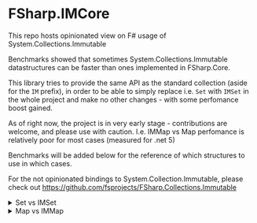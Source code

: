 # FSharp.IMCore


This repo hosts opinionated view on F# usage of System.Collections.Immutable

Benchmarks showed that sometimes System.Collections.Immutable datastructures can be faster than ones implemented in FSharp.Core.

This library tries to provide the same API as the standard collection (aside for the `IM` prefix),
in order to be able to simply replace i.e. `Set` with `IMSet` in the whole project and make no other changes - with some perfomance boost gained.

As of right now, the project is in very early stage - contributions are welcome, and please use with caution.
I.e. IMMap vs Map perfomance is relatively poor for most cases (measured for .net 5)


Benchmarks will be added below for the reference of which structures to use in which cases.


For the not opinionated bindings to System.Collection.Immutable, please check out https://github.com/fsprojects/FSharp.Collections.Immutable


<details>
<summary>Set vs IMSet</summary>

BenchmarkDotNet=v0.12.1, OS=macOS Catalina 10.15.4 (19E287) [Darwin 19.4.0]
Intel Core i9-9980HK CPU 2.40GHz, 1 CPU, 16 logical and 8 physical cores
.NET Core SDK=5.0.101
[Host]     : .NET Core 5.0.1 (CoreCLR 5.0.120.57516, CoreFX 5.0.120.57516), X64 RyuJIT DEBUG
DefaultJob : .NET Core 5.0.1 (CoreCLR 5.0.120.57516, CoreFX 5.0.120.57516), X64 RyuJIT




|          Method |     N |             Mean |          Error |         StdDev |     Gen 0 |    Gen 1 |    Gen 2 | Allocated |
|---------------- |------ |-----------------:|---------------:|---------------:|----------:|---------:|---------:|----------:|
|       SetForAll |  1000 |         15.12 ns |       0.318 ns |       0.297 ns |    0.0029 |        - |        - |      24 B |
|     IMSetForAll |  1000 |        202.19 ns |       3.077 ns |       2.728 ns |    0.0105 |        - |        - |      88 B |
|   SetDifference |  1000 |    535,945.47 ns |  10,392.899 ns |   9,213.034 ns |   54.6875 |   8.7891 |        - |  457960 B |
| IMSetDifference |  1000 |    189,834.97 ns |   2,910.793 ns |   2,858.788 ns |         - |        - |        - |         - |
|         SetFold |  1000 |      7,788.45 ns |     154.070 ns |     144.117 ns |         - |        - |        - |      24 B |
|       IMSetFold |  1000 |     33,523.88 ns |     494.207 ns |     462.282 ns |         - |        - |        - |      88 B |
|          SetMap |  1000 |    804,234.48 ns |  11,254.397 ns |   9,976.730 ns |   74.2188 |  24.4141 |        - |  622216 B |
|        IMSetMap |  1000 |    864,723.44 ns |   7,671.285 ns |   6,800.394 ns |   17.5781 |   5.8594 |        - |  152840 B |
|       SetFilter |  1000 |    232,328.91 ns |   3,842.689 ns |   3,208.819 ns |   28.3203 |   3.1738 |        - |  237808 B |
|     IMSetFilter |  1000 |     59,881.92 ns |     868.884 ns |     812.754 ns |    3.9063 |   0.4272 |        - |   32768 B |
|        SetUnion |  1000 |    251,169.27 ns |   4,960.091 ns |   4,639.672 ns |   35.6445 |   9.2773 |        - |  299600 B |
|      IMSetUnion |  1000 |    332,915.04 ns |   3,517.447 ns |   2,746.191 ns |   10.7422 |   3.4180 |        - |   90224 B |
|    SetIntersect |  1000 |     98,232.54 ns |   1,275.244 ns |   1,130.470 ns |         - |        - |        - |      40 B |
|  IMSetIntersect |  1000 |     92,270.31 ns |   1,779.152 ns |   1,903.673 ns |         - |        - |        - |         - |
|    SetSingleton |  1000 |         36.56 ns |       0.776 ns |       0.725 ns |    0.0114 |        - |        - |      96 B |
|  IMSetSingleton |  1000 |         41.35 ns |       0.806 ns |       0.673 ns |    0.0134 |        - |        - |     112 B |
|       SetMinMax |  1000 |        173.35 ns |       3.127 ns |       2.772 ns |    0.0172 |        - |        - |     144 B |
|     IMSetMinMax |  1000 |         31.06 ns |       0.685 ns |       0.733 ns |    0.0057 |        - |        - |      48 B |
|       SetForAll | 10000 |         15.06 ns |       0.284 ns |       0.266 ns |    0.0029 |        - |        - |      24 B |
|     IMSetForAll | 10000 |        225.82 ns |       3.406 ns |       3.020 ns |    0.0105 |        - |        - |      88 B |
|   SetDifference | 10000 |  8,735,941.96 ns | 173,008.386 ns | 177,666.874 ns |  734.3750 | 328.1250 |        - | 6253869 B |
| IMSetDifference | 10000 |  2,337,930.35 ns |  44,497.152 ns |  43,702.153 ns |         - |        - |        - |       1 B |
|         SetFold | 10000 |    116,106.35 ns |   2,038.932 ns |   3,406.597 ns |         - |        - |        - |      24 B |
|       IMSetFold | 10000 |    373,007.89 ns |   7,325.718 ns |   8,436.308 ns |         - |        - |        - |      88 B |
|          SetMap | 10000 | 15,296,230.38 ns | 248,434.323 ns | 232,385.619 ns | 1062.5000 | 500.0000 | 125.0000 | 7848734 B |
|        IMSetMap | 10000 | 12,329,599.39 ns | 189,904.430 ns | 168,345.331 ns |  187.5000 |  93.7500 |  31.2500 | 1622274 B |
|       SetFilter | 10000 |  4,097,716.27 ns |  79,736.462 ns |  81,883.476 ns |  390.6250 | 187.5000 |        - | 3308803 B |
|     IMSetFilter | 10000 |    665,409.43 ns |  12,099.531 ns |  11,317.908 ns |   43.9453 |  21.4844 |        - |  373040 B |
|        SetUnion | 10000 |  4,329,789.21 ns |  79,540.832 ns |  70,510.876 ns |  351.5625 | 171.8750 |        - | 3004979 B |
|      IMSetUnion | 10000 |  4,481,053.54 ns |  63,908.080 ns |  56,652.849 ns |  101.5625 |  46.8750 |        - |  897779 B |
|    SetIntersect | 10000 |  1,240,591.25 ns |  21,593.737 ns |  19,142.286 ns |         - |        - |        - |      41 B |
|  IMSetIntersect | 10000 |  1,045,768.42 ns |  19,914.963 ns |  19,559.156 ns |         - |        - |        - |       1 B |
|    SetSingleton | 10000 |         37.36 ns |       0.782 ns |       0.768 ns |    0.0114 |        - |        - |      96 B |
|  IMSetSingleton | 10000 |         43.65 ns |       0.755 ns |       0.706 ns |    0.0134 |        - |        - |     112 B |
|       SetMinMax | 10000 |        223.46 ns |       3.229 ns |       3.020 ns |    0.0172 |        - |        - |     144 B |
|     IMSetMinMax | 10000 |         42.67 ns |       0.354 ns |       0.296 ns |    0.0057 |        - |        - |      48 B |


</details>

<details>
<summary>Map vs IMMap</summary>


BenchmarkDotNet=v0.12.1, OS=macOS Catalina 10.15.4 (19E287) [Darwin 19.4.0]
Intel Core i9-9980HK CPU 2.40GHz, 1 CPU, 16 logical and 8 physical cores
.NET Core SDK=5.0.101
  [Host]     : .NET Core 5.0.1 (CoreCLR 5.0.120.57516, CoreFX 5.0.120.57516), X64 RyuJIT DEBUG
  DefaultJob : .NET Core 5.0.1 (CoreCLR 5.0.120.57516, CoreFX 5.0.120.57516), X64 RyuJIT



|      Method |     N |           Mean |        Error |       StdDev |   Gen 0 |   Gen 1 | Gen 2 | Allocated |
|------------ |------ |---------------:|-------------:|-------------:|--------:|--------:|------:|----------:|
|   MapForAll |  1000 |       118.5 ns |      2.20 ns |      3.23 ns |  0.0029 |       - |     - |      24 B |
| IMMapForAll |  1000 |       693.0 ns |     12.80 ns |     11.35 ns |  0.0238 |       - |     - |     200 B |
|     MapFold |  1000 |     7,063.5 ns |    135.06 ns |    144.52 ns |       - |       - |     - |      24 B |
|   IMMapFold |  1000 |    66,275.8 ns |  1,304.61 ns |  1,553.05 ns |       - |       - |     - |      24 B |
|      MapMap |  1000 |    58,733.6 ns |  1,127.82 ns |  1,206.76 ns | 10.2539 |  2.5635 |     - |   85856 B |
|    IMMapMap |  1000 |   322,247.6 ns |  6,232.85 ns |  5,830.22 ns | 10.7422 |  2.9297 |     - |   93576 B |
|   MapFilter |  1000 |    32,976.7 ns |    646.65 ns |    718.75 ns |  2.4414 |       - |     - |   20880 B |
| IMMapFilter |  1000 |    72,204.2 ns |  1,422.96 ns |  1,331.04 ns |       - |       - |     - |      80 B |
|   MapForAll | 10000 |       133.9 ns |      2.60 ns |      3.97 ns |  0.0029 |       - |     - |      24 B |
| IMMapForAll | 10000 |       639.4 ns |     11.05 ns |      9.80 ns |  0.0238 |       - |     - |     200 B |
|     MapFold | 10000 |    27,575.8 ns |    443.66 ns |    370.47 ns |       - |       - |     - |      24 B |
|   IMMapFold | 10000 |   239,564.8 ns |  4,673.56 ns |  5,739.55 ns |       - |       - |     - |      24 B |
|      MapMap | 10000 |   222,304.7 ns |  4,295.62 ns |  5,275.41 ns | 35.1563 | 16.8457 |     - |  295976 B |
|    IMMapMap | 10000 | 1,283,236.3 ns | 24,502.80 ns | 26,217.73 ns | 39.0625 | 19.5313 |     - |  331521 B |
|   MapFilter | 10000 |   108,468.9 ns |  2,028.20 ns |  1,991.96 ns |  6.8359 |  0.2441 |     - |   58336 B |
| IMMapFilter | 10000 |   250,490.2 ns |  5,009.87 ns |  4,920.36 ns |       - |       - |     - |      80 B |

</details>